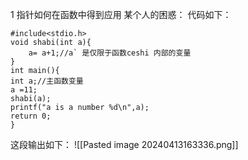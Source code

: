 1 指针如何在函数中得到应用
某个人的困惑：
代码如下：
```
#include<stdio.h>
void shabi(int a){
    a= a+1;//a` 是仅限于函数ceshi 内部的变量
}
int main(){
int a;//主函数变量
a =11;
shabi(a);
printf("a is a number %d\n",a);
return 0;
}
```
这段输出如下：
![[Pasted image 20240413163336.png]]